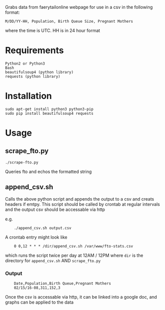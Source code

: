 Grabs data from faerytailonline webpage for use in a csv in the following format:

    M/DD/YY-HH, Population, Birth Queue Size, Pregnant Mothers

where the time is UTC. HH is in 24 hour format

# Requirements

    Python2 or Python3
    Bash
    beautifulsoup4 (python library)
    requests (python library)

# Installation

    sudo apt-get install python3 python3-pip
    sudo pip install beautifulsoup4 requests


# Usage

## scrape_fto.py

    ./scrape-fto.py 

Queries fto and echos the formatted string 

## append_csv.sh

Calls the above python script and appends the output
to a csv and creats headers if emtpy. 
This script should be called by crontab at regular intervals and 
the output csv should be accessable via http

e.g.

        ./append_csv.sh output.csv


A crontab entry might look like

        0 0,12 * * * /dir/append_csv.sh /var/www/fto-stats.csv

which runs the script twice per day at 12AM / 12PM
where `dir` is the directory for `append_csv.sh` AND `scrape_fto.py` 

### Output

        Date,Population,Birth Queue,Pregnant Mothers
        02/15/16-08,311,152,3

Once the csv is accessable via http, it can be linked into a google doc, 
and graphs can be applied to the data
